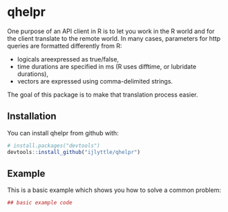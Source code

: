 
<!-- README.md is generated from README.Rmd. Please edit that file -->
qhelpr
======

One purpose of an API client in R is to let you work in the R world and for the client translate to the remote world. In many cases, parameters for http queries are formatted differently from R:

-   logicals areexpressed as true/false,
-   time durations are specified in ms (R uses difftime, or lubridate durations),
-   vectors are expressed using comma-delimited strings.

The goal of this package is to make that translation process easier.

Installation
------------

You can install qhelpr from github with:

``` r
# install.packages("devtools")
devtools::install_github("ijlyttle/qhelpr")
```

Example
-------

This is a basic example which shows you how to solve a common problem:

``` r
## basic example code
```
